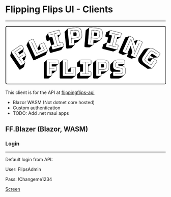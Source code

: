 # Flipping Flips UI - Clients
---

![logo](https://github.com/FlippingFlips/flippingflips-api/blob/main/logo.png)

This client is for the API at [flippingflips-api](https://github.com/FlippingFlips/flippingflips-api)

- Blazor WASM (Not dotnet core hosted)
- Custom authentication
- TODO: Add .net maui apps

## FF.Blazer (Blazor, WASM)

### Login
---

Default login from API:

User: FlipsAdmin

Pass: !Changeme1234

[Screen](./screenshot.jpg)
